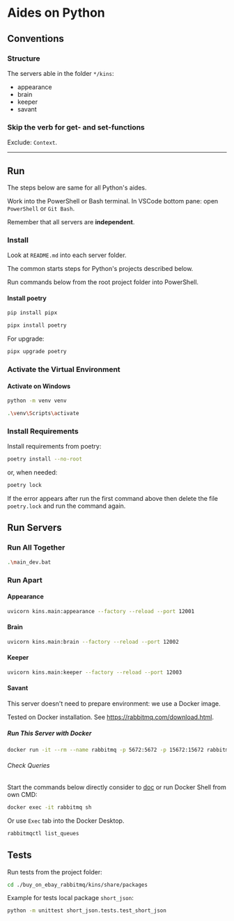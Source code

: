 # Aides on Python

## Conventions

### Structure

The servers able in the folder `*/kins`:

- appearance
- brain
- keeper
- savant

### Skip the verb for get- and set-functions

Exclude: `Context`.

---

## Run

The steps below are same for all Python's aides.

Work into the PowerShell or Bash terminal. In VSCode bottom pane: open `PowerShell` or `Git Bash`.

Remember that all servers are **independent**.

### Install

Look at `README.md` into each server folder.

The common starts steps for Python's projects described below.

Run commands below from the root project folder into PowerShell.

#### Install poetry

```bash
pip install pipx
```

```bash
pipx install poetry
```

For upgrade:

```bash
pipx upgrade poetry
```

### Activate the Virtual Environment

#### Activate on Windows

```bash
python -m venv venv
```

```bash
.\venv\Scripts\activate
```

### Install Requirements

Install requirements from poetry:

```bash
poetry install --no-root
```

or, when needed:

```bash
poetry lock
```

If the error appears after run the first command above then delete
the file `poetry.lock` and run the command again.

## Run Servers

### Run All Together

```bash
.\main_dev.bat
```

### Run Apart

#### Appearance

```bash
uvicorn kins.main:appearance --factory --reload --port 12001
```

#### Brain

```bash
uvicorn kins.main:brain --factory --reload --port 12002
```

#### Keeper

```bash
uvicorn kins.main:keeper --factory --reload --port 12003
```

#### Savant

This server doesn't need to prepare environment: we use a Docker image.

Tested on Docker installation. See <https://rabbitmq.com/download.html>.

##### Run This Server with Docker

```bash
docker run -it --rm --name rabbitmq -p 5672:5672 -p 15672:15672 rabbitmq:3.12-management
```

###### Check Queries

Start the commands below directly consider to [doc](https://docs.docker.com/engine/reference/commandline/exec/)
or run Docker Shell from own CMD:

```bash
docker exec -it rabbitmq sh
```

Or use `Exec` tab into the Docker Desktop.

```bash
rabbitmqctl list_queues
```

## Tests

Run tests from the project folder:

```bash
cd ./buy_on_ebay_rabbitmq/kins/share/packages
```

Example for tests local package `short_json`:

```bash
python -m unittest short_json.tests.test_short_json
```
